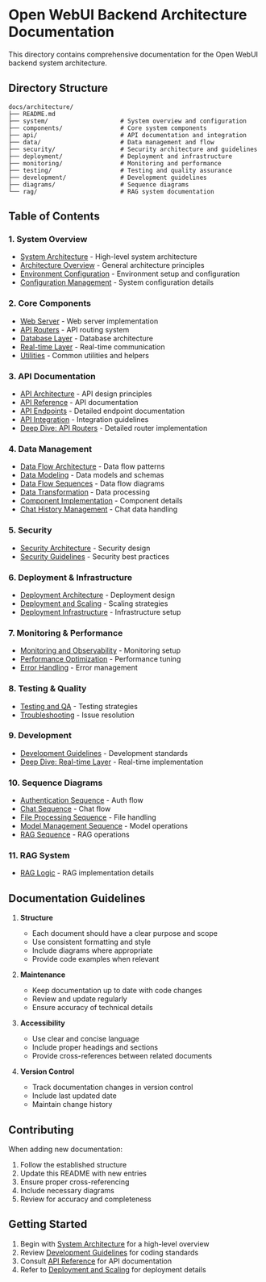 # Open WebUI Backend Architecture Documentation

This directory contains comprehensive documentation for the Open WebUI backend system architecture.

## Directory Structure

```
docs/architecture/
├── README.md
├── system/                    # System overview and configuration
├── components/                # Core system components
├── api/                       # API documentation and integration
├── data/                      # Data management and flow
├── security/                  # Security architecture and guidelines
├── deployment/                # Deployment and infrastructure
├── monitoring/                # Monitoring and performance
├── testing/                   # Testing and quality assurance
├── development/               # Development guidelines
├── diagrams/                  # Sequence diagrams
└── rag/                       # RAG system documentation
```

## Table of Contents

### 1. System Overview
- [System Architecture](system/system_architecture.md) - High-level system architecture
- [Architecture Overview](system/architecture.md) - General architecture principles
- [Environment Configuration](system/environment_configuration.md) - Environment setup and configuration
- [Configuration Management](system/configuration.md) - System configuration details

### 2. Core Components
- [Web Server](components/web_server.md) - Web server implementation
- [API Routers](components/api_routers.md) - API routing system
- [Database Layer](components/database_layer.md) - Database architecture
- [Real-time Layer](components/real_time_layer.md) - Real-time communication
- [Utilities](components/utilities.md) - Common utilities and helpers

### 3. API Documentation
- [API Architecture](api/api_architecture.md) - API design principles
- [API Reference](api/api_reference.md) - API documentation
- [API Endpoints](api/api_endpoints.md) - Detailed endpoint documentation
- [API Integration](api/api_integration.md) - Integration guidelines
- [Deep Dive: API Routers](api/deep_dive_api_routers.md) - Detailed router implementation

### 4. Data Management
- [Data Flow Architecture](data/data_flow_architecture.md) - Data flow patterns
- [Data Modeling](data/data_modeling.md) - Data models and schemas
- [Data Flow Sequences](data/data_flow_sequences.md) - Data flow diagrams
- [Data Transformation](data/data_transformation.md) - Data processing
- [Component Implementation](data/component_implementation.md) - Component details
- [Chat History Management](data/chat_history_management.md) - Chat data handling

### 5. Security
- [Security Architecture](security/security_architecture.md) - Security design
- [Security Guidelines](security/security_guidelines.md) - Security best practices

### 6. Deployment & Infrastructure
- [Deployment Architecture](deployment/deployment_architecture.md) - Deployment design
- [Deployment and Scaling](deployment/deployment_and_scaling.md) - Scaling strategies
- [Deployment Infrastructure](deployment/deployment_infrastructure.md) - Infrastructure setup

### 7. Monitoring & Performance
- [Monitoring and Observability](monitoring/monitoring_observability.md) - Monitoring setup
- [Performance Optimization](monitoring/performance_optimization.md) - Performance tuning
- [Error Handling](monitoring/error_handling.md) - Error management

### 8. Testing & Quality
- [Testing and QA](testing/testing_qa.md) - Testing strategies
- [Troubleshooting](testing/troubleshooting.md) - Issue resolution

### 9. Development
- [Development Guidelines](development/development_guidelines.md) - Development standards
- [Deep Dive: Real-time Layer](development/deep_dive_real_time_layer.md) - Real-time implementation

### 10. Sequence Diagrams
- [Authentication Sequence](diagrams/auth_sequence_diagram.md) - Auth flow
- [Chat Sequence](diagrams/chat_sequence_diagram.md) - Chat flow
- [File Processing Sequence](diagrams/file_sequence_diagram.md) - File handling
- [Model Management Sequence](diagrams/model_sequence_diagram.md) - Model operations
- [RAG Sequence](diagrams/rag_sequence_diagram.md) - RAG operations

### 11. RAG System
- [RAG Logic](rag/rag_logic.md) - RAG implementation details

## Documentation Guidelines

1. **Structure**
   - Each document should have a clear purpose and scope
   - Use consistent formatting and style
   - Include diagrams where appropriate
   - Provide code examples when relevant

2. **Maintenance**
   - Keep documentation up to date with code changes
   - Review and update regularly
   - Ensure accuracy of technical details

3. **Accessibility**
   - Use clear and concise language
   - Include proper headings and sections
   - Provide cross-references between related documents

4. **Version Control**
   - Track documentation changes in version control
   - Include last updated date
   - Maintain change history

## Contributing

When adding new documentation:
1. Follow the established structure
2. Update this README with new entries
3. Ensure proper cross-referencing
4. Include necessary diagrams
5. Review for accuracy and completeness

## Getting Started

1. Begin with [System Architecture](system/system_architecture.md) for a high-level overview
2. Review [Development Guidelines](development/development_guidelines.md) for coding standards
3. Consult [API Reference](api/api_reference.md) for API documentation
4. Refer to [Deployment and Scaling](deployment/deployment_and_scaling.md) for deployment details 